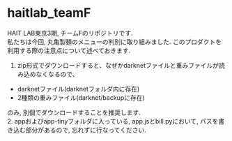 # haitlab_teamF
HAIT LAB東京3期, チームFのリポジトリです.  
私たちは今回, 丸亀製麺のメニューの判別に取り組みました.
このプロダクトを利用する際の注意点について述べておきます.
1. zip形式でダウンロードすると、なぜかdarknetファイルと重みファイルが読み込めなくなるので、  
- darknetファイル(darknetフォルダ内に存在)
- 2種類の重みファイル(darknet/backupに存在)  
  
のみ, 別個でダウンロードすることを推奨します.  
2. appおよびapp-tinyフォルダに入っている, app.jsとbill.pyにおいて, パスを書き込む部分があるので, 忘れずに行なってください.

